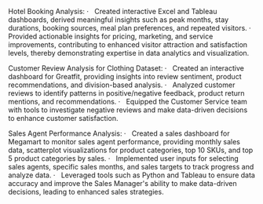 Hotel Booking Analysis:
·   Created interactive Excel and Tableau dashboards, derived meaningful insights such as peak months, stay durations, booking sources, meal plan preferences, and repeated visitors.
·   Provided actionable insights for pricing, marketing, and service improvements, contributing to enhanced visitor attraction and satisfaction levels, thereby demonstrating expertise in data analytics and visualization.


Customer Review Analysis for Clothing Dataset:
·   Created an interactive dashboard for Greatfit, providing insights into review sentiment, product recommendations, and division-based analysis.
·   Analyzed customer reviews to identify patterns in positive/negative feedback, product return mentions, and recommendations.
·   Equipped the Customer Service team with tools to investigate negative reviews and make data-driven decisions to enhance customer satisfaction.

Sales Agent Performance Analysis:
·   Created a sales dashboard for Megamart to monitor sales agent performance, providing monthly sales data, scatterplot visualizations for product categories, top 10 SKUs, and top 5 product categories by sales.
·   Implemented user inputs for selecting sales agents, specific sales months, and sales targets to track progress and analyze data.
·   Leveraged tools such as Python and Tableau to ensure data accuracy and improve the Sales Manager's ability to make data-driven decisions, leading to enhanced sales strategies.
